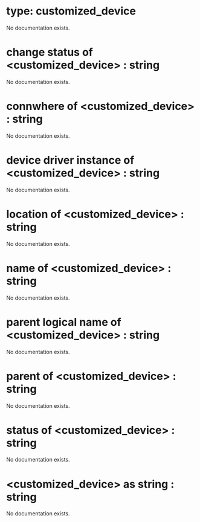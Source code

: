 # type: customized_device

No documentation exists.

# change status of &lt;customized_device&gt; : string

No documentation exists.

# connwhere of &lt;customized_device&gt; : string

No documentation exists.

# device driver instance of &lt;customized_device&gt; : string

No documentation exists.

# location of &lt;customized_device&gt; : string

No documentation exists.

# name of &lt;customized_device&gt; : string

No documentation exists.

# parent logical name of &lt;customized_device&gt; : string

No documentation exists.

# parent of &lt;customized_device&gt; : string

No documentation exists.

# status of &lt;customized_device&gt; : string

No documentation exists.

# &lt;customized_device&gt; as string : string

No documentation exists.
